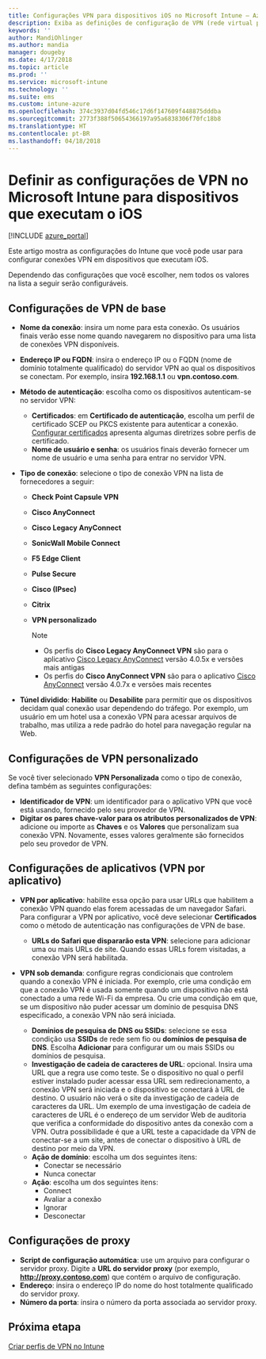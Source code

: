 ```yaml
---
title: Configurações VPN para dispositivos iOS no Microsoft Intune – Azure | Microsoft Docs
description: Exiba as definições de configuração de VPN (rede virtual privada) disponíveis, incluindo detalhes de conexão, métodos de autenticação e túnel dividido nas configurações de base; as configurações personalizadas de VPN com o identificador e os pares de chave e valor; as configurações de VPN por aplicativo que incluem URLs Safari e VPNs sob demanda com domínios de pesquisa SSIDs ou DNS; e as configurações de proxy para incluir um script de configuração, endereço IP ou FQDN e porta TCP no Microsoft Intune em dispositivos que executam o iOS.
keywords: ''
author: MandiOhlinger
ms.author: mandia
manager: dougeby
ms.date: 4/17/2018
ms.topic: article
ms.prod: ''
ms.service: microsoft-intune
ms.technology: ''
ms.suite: ems
ms.custom: intune-azure
ms.openlocfilehash: 374c3937d04fd546c17d6f147609f448875dddba
ms.sourcegitcommit: 2773f388f50654366197a95a6838306f70fc18b8
ms.translationtype: HT
ms.contentlocale: pt-BR
ms.lasthandoff: 04/18/2018
---
```

# <a name="configure-vpn-settings-in-microsoft-intune-for-devices-running-ios"></a>Definir as configurações de VPN no Microsoft Intune para dispositivos que executam o iOS

[!INCLUDE [azure_portal](./includes/azure_portal.md)]

Este artigo mostra as configurações do Intune que você pode usar para configurar conexões VPN em dispositivos que executam iOS.

Dependendo das configurações que você escolher, nem todos os valores na lista a seguir serão configuráveis.

## <a name="base-vpn-settings"></a>Configurações de VPN de base

- **Nome da conexão**: insira um nome para esta conexão. Os usuários finais verão esse nome quando navegarem no dispositivo para uma lista de conexões VPN disponíveis.
- **Endereço IP ou FQDN**: insira o endereço IP ou o FQDN (nome de domínio totalmente qualificado) do servidor VPN ao qual os dispositivos se conectam. Por exemplo, insira **192.168.1.1** ou **vpn.contoso.com**.
- **Método de autenticação**: escolha como os dispositivos autenticam-se no servidor VPN:
  - **Certificados**: em **Certificado de autenticação**, escolha um perfil de certificado SCEP ou PKCS existente para autenticar a conexão. [Configurar certificados](certificates-configure.md) apresenta algumas diretrizes sobre perfis de certificado.
  - **Nome de usuário e senha**: os usuários finais deverão fornecer um nome de usuário e uma senha para entrar no servidor VPN.
- **Tipo de conexão**: selecione o tipo de conexão VPN na lista de fornecedores a seguir:
  - **Check Point Capsule VPN**
  - **Cisco AnyConnect**
  - **Cisco Legacy AnyConnect**
  - **SonicWall Mobile Connect**
  - **F5 Edge Client**
  - **Pulse Secure**
  - **Cisco (IPsec)**
  - **Citrix**
  - **VPN personalizado**

    > [!NOTE]
    > - Os perfis do **Cisco Legacy AnyConnect VPN** são para o aplicativo [Cisco Legacy AnyConnect](https://itunes.apple.com/app/cisco-legacy-anyconnect/id392790924) versão 4.0.5x e versões mais antigas
    > - Os perfis do **Cisco AnyConnect VPN** são para o aplicativo [Cisco AnyConnect](https://itunes.apple.com/app/cisco-anyconnect/id1135064690) versão 4.0.7x e versões mais recentes

- **Túnel dividido**: **Habilite** ou **Desabilite** para permitir que os dispositivos decidam qual conexão usar dependendo do tráfego. Por exemplo, um usuário em um hotel usa a conexão VPN para acessar arquivos de trabalho, mas utiliza a rede padrão do hotel para navegação regular na Web.

## <a name="custom-vpn-settings"></a>Configurações de VPN personalizado

Se você tiver selecionado **VPN Personalizada** como o tipo de conexão, defina também as seguintes configurações:

- **Identificador de VPN**: um identificador para o aplicativo VPN que você está usando, fornecido pelo seu provedor de VPN.
- **Digitar os pares chave-valor para os atributos personalizados de VPN**: adicione ou importe as **Chaves** e os **Valores** que personalizam sua conexão VPN. Novamente, esses valores geralmente são fornecidos pelo seu provedor de VPN.

## <a name="apps-per-app-vpn-settings"></a>Configurações de aplicativos (VPN por aplicativo)

- **VPN por aplicativo**: habilite essa opção para usar URLs que habilitem a conexão VPN quando elas forem acessadas de um navegador Safari. Para configurar a VPN por aplicativo, você deve selecionar **Certificados** como o método de autenticação nas configurações de VPN de base.
  - **URLs do Safari que dispararão esta VPN**: selecione para adicionar uma ou mais URLs de site. Quando essas URLs forem visitadas, a conexão VPN será habilitada.

- **VPN sob demanda**: configure regras condicionais que controlem quando a conexão VPN é iniciada. Por exemplo, crie uma condição em que a conexão VPN é usada somente quando um dispositivo não está conectado a uma rede Wi-Fi da empresa. Ou crie uma condição em que, se um dispositivo não puder acessar um domínio de pesquisa DNS especificado, a conexão VPN não será iniciada.

  - **Domínios de pesquisa de DNS ou SSIDs**: selecione se essa condição usa **SSIDs** de rede sem fio ou **domínios de pesquisa de DNS**. Escolha **Adicionar** para configurar um ou mais SSIDs ou domínios de pesquisa.
  - **Investigação de cadeia de caracteres de URL**: opcional. Insira uma URL que a regra use como teste. Se o dispositivo no qual o perfil estiver instalado puder acessar essa URL sem redirecionamento, a conexão VPN será iniciada e o dispositivo se conectará à URL de destino. O usuário não verá o site da investigação de cadeia de caracteres da URL. Um exemplo de uma investigação de cadeia de caracteres de URL é o endereço de um servidor Web de auditoria que verifica a conformidade do dispositivo antes da conexão com a VPN. Outra possibilidade é que a URL teste a capacidade da VPN de conectar-se a um site, antes de conectar o dispositivo à URL de destino por meio da VPN.
  - **Ação de domínio**: escolha um dos seguintes itens:
    - Conectar se necessário
    - Nunca conectar
  - **Ação**: escolha um dos seguintes itens:
    - Connect
    - Avaliar a conexão
    - Ignorar
    - Desconectar

## <a name="proxy-settings"></a>Configurações de proxy

- **Script de configuração automática**: use um arquivo para configurar o servidor proxy. Digite a **URL do servidor proxy** (por exemplo, **http://proxy.contoso.com**) que contém o arquivo de configuração.
- **Endereço**: insira o endereço IP do nome do host totalmente qualificado do servidor proxy.
- **Número da porta**: insira o número da porta associada ao servidor proxy.

## <a name="next-step"></a>Próxima etapa
[Criar perfis de VPN no Intune](vpn-settings-configure.md)